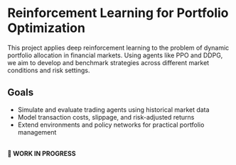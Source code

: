 # Reinforcement Learning for Portfolio Optimization

This project applies deep reinforcement learning to the problem of dynamic portfolio allocation in financial markets. Using agents like PPO and DDPG, we aim to develop and benchmark strategies across different market conditions and risk settings.

## Goals
- Simulate and evaluate trading agents using historical market data
- Model transaction costs, slippage, and risk-adjusted returns
- Extend environments and policy networks for practical portfolio management<br><br>

**🚧 WORK IN PROGRESS**